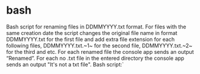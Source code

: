 # bash
Bash script for renaming files in DDMMYYYY.txt format. For files with the same creation date the script changes the original file name in format DDMMYYYY.txt for the first file and add extra file extension for each following files, DDMMYYYY.txt.~1~ for the second file, DDMMYYYY.txt.~2~ for the third and etc. For each renamed file the console app sends an output “Renamed”. For each no .txt file in the entered directory the console app sends an output "It's not a txt file".
Bash script:`
